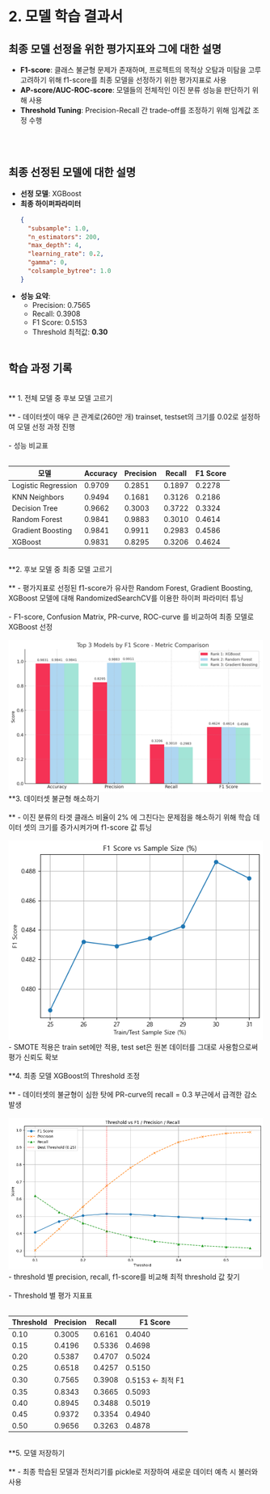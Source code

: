 # 2. 모델 학습 결과서

## 최종 모델 선정을 위한 평가지표와 그에 대한 설명

- **F1-score**: 클래스 불균형 문제가 존재하며, 프로젝트의 목적상 오탐과 미탐을 고루 고려하기 위해 f1-score를 최종 모델을 선정하기 위한 평가지표로 사용<br>
- **AP-score/AUC-ROC-score**: 모델들의 전체적인 이진 분류 성능을 판단하기 위해 사용<br>
- **Threshold Tuning**: Precision-Recall 간 trade-off를 조정하기 위해 임계값 조정 수행

<br/><br/>

## 최종 선정된 모델에 대한 설명

- **선정 모델**: XGBoost
- **최종 하이퍼파라미터**
  ```json
  {
    "subsample": 1.0,
    "n_estimators": 200,
    "max_depth": 4,
    "learning_rate": 0.2,
    "gamma": 0,
    "colsample_bytree": 1.0
  }
  ```
- **성능 요약**:
  - Precision: 0.7565
  - Recall: 0.3908
  - F1 Score: 0.5153
  - Threshold 최적값: **0.30**
<br/><br/>
## 학습 과정 기록
<br/>
** 1. 전체 모델 중 후보 모델 고르기<br><br>**
- 데이터셋이 매우 큰 관계로(260만 개) trainset, testset의 크기를 0.02로 설정하여 모델 선정 과정 진행<br><br>
- 성능 비교표<br><br>

| 모델               | Accuracy | Precision | Recall  | F1 Score |
|--------------------|----------|-----------|---------|----------|
| Logistic Regression | 0.9709   | 0.2851    | 0.1897  | 0.2278   |
| KNN Neighbors       | 0.9494   | 0.1681    | 0.3126  | 0.2186   |
| Decision Tree       | 0.9662   | 0.3003    | 0.3722  | 0.3324   |
| Random Forest       | 0.9841   | 0.9883    | 0.3010  | 0.4614   |
| Gradient Boosting   | 0.9841   | 0.9911    | 0.2983  | 0.4586   |
| XGBoost             | 0.9831   | 0.8295    | 0.3206  | 0.4624   |
<br/>
**2. 후보 모델 중 최종 모델 고르기<br><br>**
- 평가지표로 선정된 f1-score가 유사한 Random Forest, Gradient Boosting, XGBoost 모델에 대해 RandomizedSearchCV를 이용한 하이퍼 파라미터 튜닝<br><br>
- F1-score, Confusion Matrix, PR-curve, ROC-curve 를 비교하여 최종 모델로 XGBoost 선정<br><br>
  <img src='../readme_img/F1score비교.png'>
<br/>
**3. 데이터셋 불균형 해소하기<br><br>**
-  이진 분류의 타겟 클래스 비율이 2% 에 그친다는 문제점을 해소하기 위해 학습 데이터 셋의 크기를 증가시켜가며 f1-score 값 튜닝<br><br>
  <img src='../readme_img/XGB boost - F1 score vs Sample size.png'>
- SMOTE 적용은 train set에만 적용, test set은 원본 데이터를 그대로 사용함으로써 평가 신뢰도 확보<br>
<br/>
**4. 최종 모델 XGBoost의 Threshold 조정 <br><br>**
- 데이터셋의 불균형이 심한 탓에 PR-curve의 recall = 0.3 부근에서 급격한 감소 발생<br><br>
  <img src='../readme_img/XGBoost-Threshold vs F1_precision_recall.png'>
- threshold 별 precision, recall, f1-score를 비교해 최적 threshold 값 찾기<br><br>
- Threshold 별 평가 지표표<br><br>

| Threshold	|  Precision	|  Recall	|  F1 Score
|-----------|----------|-----------|---------|
| 0.10	|  0.3005	|  0.6161	|  0.4040  |
| 0.15	|  0.4196	|  0.5336	|  0.4698  |
| 0.20	|  0.5387	|  0.4707	|  0.5024  |
| 0.25	|  0.6518	|  0.4257	|  0.5150  |
| 0.30	|  0.7565	|  0.3908	|  0.5153 ← 최적 F1  |
| 0.35	|  0.8343	|  0.3665	|  0.5093  |
| 0.40	|  0.8945	|  0.3488	|  0.5019  |
| 0.45	|  0.9372	|  0.3354	|  0.4940  |
| 0.50	|  0.9656	|  0.3263	|  0.4878  |
<br/>
**5. 모델 저장하기<br><br>**
- 최종 학습된 모델과 전처리기를 pickle로 저장하여 새로운 데이터 예측 시 불러와 사용 
